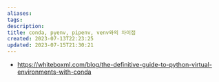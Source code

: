 ```yaml
---
aliases: 
tags: 
description:
title: conda, pyenv, pipenv, venv와의 차이점
created: 2023-07-13T22:23:25
updated: 2023-07-15T21:30:21
---
```

- https://whiteboxml.com/blog/the-definitive-guide-to-python-virtual-environments-with-conda
